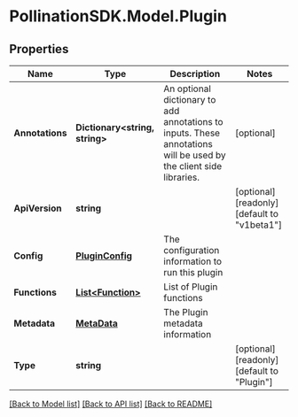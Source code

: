 
# PollinationSDK.Model.Plugin

## Properties

Name | Type | Description | Notes
------------ | ------------- | ------------- | -------------
**Annotations** | **Dictionary&lt;string, string&gt;** | An optional dictionary to add annotations to inputs. These annotations will be used by the client side libraries. | [optional] 
**ApiVersion** | **string** |  | [optional] [readonly] [default to "v1beta1"]
**Config** | [**PluginConfig**](PluginConfig.md) | The configuration information to run this plugin | 
**Functions** | [**List&lt;Function&gt;**](Function.md) | List of Plugin functions | 
**Metadata** | [**MetaData**](MetaData.md) | The Plugin metadata information | 
**Type** | **string** |  | [optional] [readonly] [default to "Plugin"]

[[Back to Model list]](../README.md#documentation-for-models)
[[Back to API list]](../README.md#documentation-for-api-endpoints)
[[Back to README]](../README.md)

